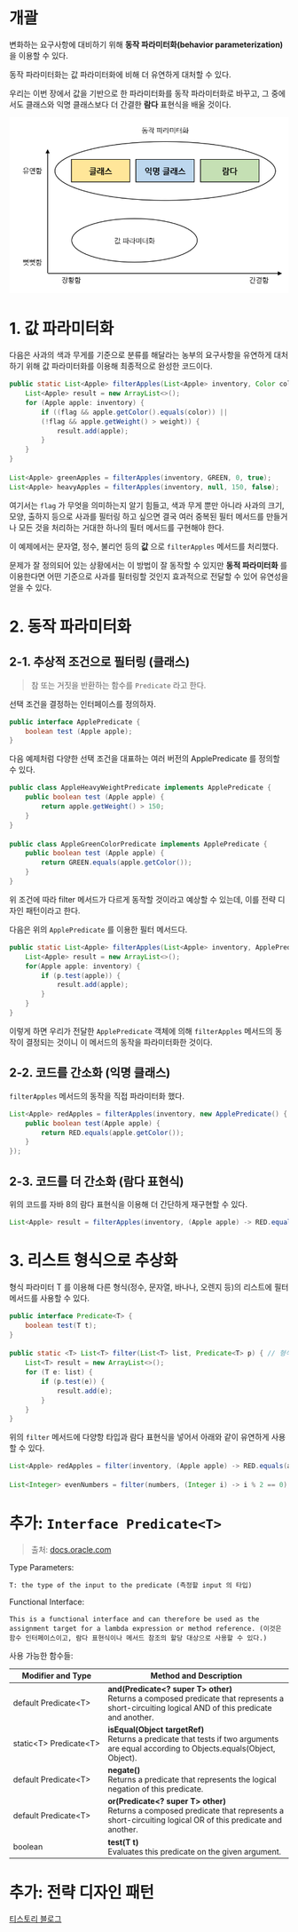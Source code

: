 # 개괄

변화하는 요구사항에 대비하기 위해 **동작 파라미터화(behavior parameterization)** 을 이용할 수 있다.

동작 파라미터화는 값 파라미터화에 비해 더 유연하게 대처할 수 있다.

우리는 이번 장에서 값을 기반으로 한 파라미터화를 동작 파라미터화로 바꾸고, 그 중에서도 클래스와 익명 클래스보다 더 간결한 **람다** 표현식을 배울 것이다.

![img1](./image/img1.png)

# 1. 값 파라미터화

다음은 사과의 색과 무게를 기준으로 분류를 해달라는 농부의 요구사항을 유연하게 대처하기 위해 값 파라미터화를 이용해 최종적으로 완성한 코드이다.

```java
public static List<Apple> filterApples(List<Apple> inventory, Color color, int weight, boolean flag) {
	List<Apple> result = new ArrayList<>();
	for (Apple apple: inventory) {
		if ((flag && apple.getColor().equals(color)) || 
		(!flag && apple.getWeight() > weight)) {
			result.add(apple);
		}
	}
}

List<Apple> greenApples = filterApples(inventory, GREEN, 0, true);
List<Apple> heavyApples = filterApples(inventory, null, 150, false);
```

여기서는 `flag` 가 무엇을 의미하는지 알기 힘들고, 색과 무게 뿐만 아니라 사과의 크기, 모양, 출하지 등으로 사과를 필터링 하고 싶으면 결국 여러 중복된 필터 메서드를 만들거나 모든 것을 처리하는 거대한 하나의 필터 메서드를 구현해야 한다.

이 예제에서는 문자열, 정수, 불리언 등의 **값** 으로 `filterApples` 메서드를 처리했다.

문제가 잘 정의되어 있는 상황에서는 이 방법이 잘 동작할 수 있지만 **동적 파라미터화** 를 이용한다면 어떤 기준으로 사과를 필터링할 것인지 효과적으로 전달할 수 있어 유연성을 얻을 수 있다.

# 2. 동작 파라미터화

## 2-1. 추상적 조건으로 필터링 (클래스)

> 참 또는 거짓을 반환하는 함수를 `Predicate` 라고 한다.

선택 조건을 결정하는 인터페이스를 정의하자.

```java
public interface ApplePredicate {
	boolean test (Apple apple);
}
```

다음 예제처럼 다양한 선택 조건을 대표하는 여러 버전의 ApplePredicate 를 정의할 수 있다.

```java
public class AppleHeavyWeightPredicate implements ApplePredicate {
	public boolean test (Apple apple) {
		return apple.getWeight() > 150;
	}
}

public class AppleGreenColorPredicate implements ApplePredicate {
	public boolean test (Apple apple) {
		return GREEN.equals(apple.getColor());
	}
}
```

위 조건에 따라 filter 메서드가 다르게 동작할 것이라고 예상할 수 있는데, 이를 전략 디자인 패턴이라고 한다.

다음은 위의 `ApplePredicate` 를 이용한 필터 메서드다.

```java
public static List<Apple> filterApples(List<Apple> inventory, ApplePredicate p) {
	List<Apple> result = new ArrayList<>();
	for(Apple apple: inventory) {
		if (p.test(apple)) {
			result.add(apple);
		}
	}
}
```

이렇게 하면 우리가 전달한 `ApplePredicate` 객체에 의해 `filterApples` 메서드의 동작이 결정되는 것이니 이 메서드의 동작을 파라미터화한 것이다.

## 2-2. 코드를 간소화 (익명 클래스)

`filterApples` 메서드의 동작을 직접 파라미터화 했다.

```java
List<Apple> redApples = filterApples(inventory, new ApplePredicate() {
	public boolean test(Apple apple) {
		return RED.equals(apple.getColor());
	}
});
```

## 2-3. 코드를 더 간소화 (람다 표현식)

위의 코드를 자바 8의 람다 표현식을 이용해 더 간단하게 재구현할 수 있다.

```java
List<Apple> result = filterApples(inventory, (Apple apple) -> RED.equals(apple.getColor()));
```

# 3. 리스트 형식으로 추상화

형식 파라미터 T 를 이용해 다른 형식(정수, 문자열, 바나나, 오렌지 등)의 리스트에 필터 메서드를 사용할 수 있다.

```java
public interface Predicate<T> {
	boolean test(T t);
}

public static <T> List<T> filter(List<T> list, Predicate<T> p) { // 형식 파라미터 T 등장
	List<T> result = new ArrayList<>();
	for (T e: list) {
		if (p.test(e)) {
			result.add(e);
		}
	}
}
```

위의 `filter` 메서드에 다양항 타입과 람다 표현식을 넣어서 아래와 같이 유연하게 사용할 수 있다.

```java
List<Apple> redApples = filter(inventory, (Apple apple) -> RED.equals(apple.getColor()));

List<Integer> evenNumbers = filter(numbers, (Integer i) -> i % 2 == 0);
```


# 추가: `Interface Predicate<T>`

> 출처: [docs.oracle.com](https://docs.oracle.com/javase/8/docs/api/java/util/function/Predicate.html)

Type Parameters:

    T: the type of the input to the predicate (측정할 input 의 타입)

Functional Interface:

    This is a functional interface and can therefore be used as the assignment target for a lambda expression or method reference. (이것은 함수 인터페이스이고, 람다 표현식이나 메서드 참조의 할당 대상으로 사용할 수 있다.)

사용 가능한 함수들:

| Modifier and Type           | Method and Description                                                                                                                                     |
| --------------------------- | ---------------------------------------------------------------------------------------------------------------------------------------------------------- |
| default Predicate\<T\>      | **and(Predicate\<? super T> other)**<br />Returns a composed predicate that represents a short-circuiting logical AND of this predicate and another. |
| static\<T\> Predicate\<T\> | **isEqual(Object targetRef)**<br />Returns a predicate that tests if two arguments are equal according to Objects.equals(Object, Object).            |
| default Predicate\<T\>      | **negate()**<br />Returns a predicate that represents the logical negation of this predicate.                                                        |
| default Predicate\<T\>      | **or(Predicate<? super T> other)**<br />Returns a composed predicate that represents a short-circuiting logical OR of this predicate and another.    |
| boolean                     | **test(T t)**<br />Evaluates this predicate on the given argument.                                                                                   |

# 추가: 전략 디자인 패턴

[티스토리 블로그](https://victorydntmd.tistory.com/292)
